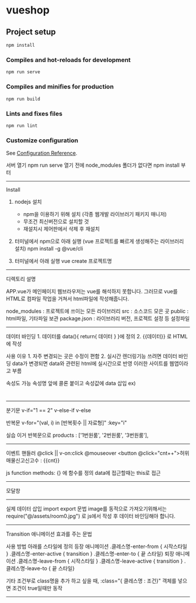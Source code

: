 # vueshop

## Project setup
```
npm install
```

### Compiles and hot-reloads for development
```
npm run serve
```

### Compiles and minifies for production
```
npm run build
```

### Lints and fixes files
```
npm run lint
```

### Customize configuration
See [Configuration Reference](https://cli.vuejs.org/config/).


서버 열기  npm run serve
열기 전에 node_modules 폴더가 없다면 npm install 부터

-----------------------------------------------------------------------
Install

1. nodejs 설치
	- npm을 이용하기 위해 설치 (각종 웹개발 라이브러기 패키지 매니저)
	- 무조건 최신버전으로 설치할 것
	- 재설치시 제어판에서 삭제 후 재설치

2. 터미널에서 npm으로 아래 실행 (vue 프로젝트를 빠르게 생성해주는 라이브러리 설치)
	npm install -g @vue/cli

3. 터미널에서 아래 실행
	vue create 프로젝트명

-----------------------------------------------------------------------
디렉토리 설명

APP.vue가 메인페이지
웹브라우저는 vue를 해석하지 못합니다.
그러므로 vue를 HTML로 컴파일 작업을 거쳐서 html파일에 작성해줍니다.

node_modules : 프로젝트에 쓰이는 모든 라이브러리
src : 소스코드 모은 곳
public : html파일, 기타파일 보관
package.json : 라이브러리 버전, 프로젝트 설정 등 설정파일

-----------------------------------------------------------------------

데이터 바인딩
	1. 데이터를 data(){ return{ 데이터 } }에 정의
	2. {{데이터}} 로 HTML에 작성

사용 이유
	1. 자주 변경되는 곳은 수정이 편함
	2. 실시간 렌더링기능 쓰려면 데이터 바인딩
		data가 변경되면 data와 관련된 html에 실시간으로 반영
		이러한 사이트를 웹앱이라고 부름

속성도 가능
	속성명 앞에 콜론 붙이고 속성값에 data 삽입
		ex) <h1 :class="classname"></h1>

-----------------------------------------------------------------------

분기문
v-if="1 == 2"
v-else-if
v-else


반복문
	v-for="(val, i) in [반복횟수 || 자료형]" :key="i"

실습
	이거 반복문으로
	products : ['1번원룸', '2번원룸', '3번원룸'],

-----------------------------------------------------------------------

이벤트 핸들러
	@click  ||  v-on:click
	@mouseover
	<button @click="cnt++">허위매물신고</button><span>신고수 : {{cnt}}</span>

js function
	methods: {} 에 함수를 정의
	data에 접근할때는 this로 접근

-----------------------------------------------------------------------

모달창

-----------------------------------------------------------------------

실제 데이터 삽입
import export 문법
image를 동적으로 가져오기위해서는
require("@/assets/room0.jpg") 로 js에서 작성 후 데이터 바인딩해야 합니다.

-----------------------------------------------------------------------
Transition
	애니메이션 효과를 주는 문법

사용 방법
	아래를 스타일에 정의
		등장 애니메이션
			.클레스명-enter-from { 시작스타일 }
			.클레스명-enter-active { transition }
			.클레스명-enter-to { 끝 스타일}
		퇴장 애니메이션
			.클레스명-leave-from { 시작스타일 }
			.클레스명-leave-active { transition }
			.클레스명-leave-to { 끝 스타일}

기타
	조건부로 class명을 추가 하고 싶을 때,
	:class="{ 클레스명 : 조건}" 객체를 넣으면 조건이 true일때만 동작

-----------------------------------------------------------------------